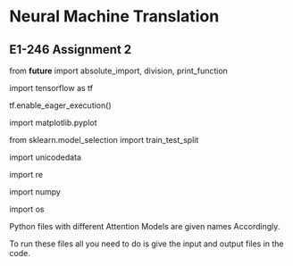 # Neural Machine Translation

## E1-246 Assignment 2

from __future__ import absolute_import, division, print_function

import tensorflow as tf

tf.enable_eager_execution()

import matplotlib.pyplot

from sklearn.model_selection import train_test_split

import unicodedata

import re

import numpy

import os

Python files with different Attention Models are given names Accordingly.

To run these files all you need to do is give the input and output files in the code.
